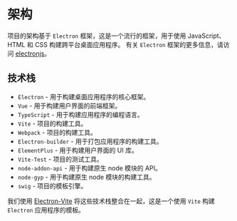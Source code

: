 # 架构

项目的架构基于 `Electron` 框架，这是一个流行的框架，用于使用 JavaScript、HTML 和 CSS 构建跨平台桌面应用程序。
有关 `Electron` 框架的更多信息，请访问 [electronjs](https://www.electronjs.org/)。

## 技术栈

- `Electron` - 用于构建桌面应用程序的核心框架。
- `Vue` - 用于构建用户界面的前端框架。
- `TypeScript` - 用于构建应用程序的编程语言。
- `Vite` - 项目的构建工具。
- `Webpack` - 项目的构建工具。
- `Electron-builder` - 用于打包应用程序的构建工具。
- `ElementPlus` - 用于构建用户界面的 UI 库。
- `Vite-Test` - 项目的测试工具。
- `node-addon-api` - 用于构建原生 node 模块的 API。
- `node-gyp` - 用于构建原生 node 模块的构建工具。
- `swig` - 项目的模板引擎。

我们使用 [Electron-Vite](https://electron-vite.org/) 将这些技术栈整合在一起，这是一个使用 `Vite` 构建 `Electron` 应用程序的模板。
